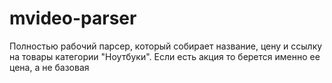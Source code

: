 # mvideo-parser
Полностью рабочий парсер, который собирает название, цену и ссылку на товары категории "Ноутбуки". Если есть акция то берется именно ее цена, а не базовая